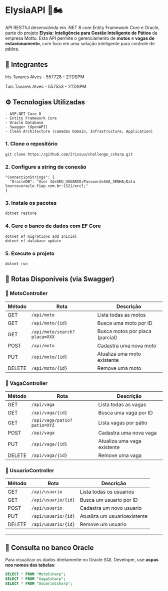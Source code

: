 # ElysiaAPI 📱🏍️

API RESTful desenvolvida em .NET 8 com Entity Framework Core e Oracle, parte do projeto **Elysia: Inteligência para Gestão Inteligente de Pátios** da empresa Mottu. Esta API permite o gerenciamento de **motos** e **vagas de estacionamento**, com foco em uma solução inteligente para controle de pátios.

## 👥 Integrantes
Iris Tavares Alves - 557728 - 2TDSPM

Taís Tavares Alves - 557553 - 2TDSPM

## ⚙️ Tecnologias Utilizadas

```text
- ASP.NET Core 8
- Entity Framework Core
- Oracle Database
- Swagger (OpenAPI)
- Clean Architecture (camadas Domain, Infrastructure, Application)
```

### 1. Clone o repositório
```text
git clone https://github.com/Irissuu/challenge_csharp.git
```

### 2. Configure a string de conexão
```text
"ConnectionStrings": {
  "OracleDB": "User Id=SEU_USUARIO;Password=SUA_SENHA;Data Source=oracle.fiap.com.br:1521/orcl;"
}
```

### 3. Instale os pacotes
```text
dotnet restore
```

### 4. Gere o banco de dados com EF Core
```text
dotnet ef migrations add Inicial
dotnet ef database update
```

### 5. Execute o projeto
```text
dotnet run
```

## 🔁 Rotas Disponíveis (via Swagger)


### 🔹 MotoController

| Método | Rota                            | Descrição                          |
|--------|----------------------------------|-------------------------------------|
| GET    | `/api/moto`                     | Lista todas as motos                |
| GET    | `/api/moto/{id}`                | Busca uma moto por ID               |
| GET    | `/api/moto/search?placa=XXX`    | Busca motos por placa (parcial)     |
| POST   | `/api/moto`                     | Cadastra uma nova moto              |
| PUT    | `/api/moto/{id}`                | Atualiza uma moto existente         |
| DELETE | `/api/moto/{id}`                | Remove uma moto                     |

### 🔹 VagaController

| Método | Rota                                | Descrição                           |
|--------|-------------------------------------|--------------------------------------|
| GET    | `/api/vaga`                         | Lista todas as vagas                 |
| GET    | `/api/vaga/{id}`                    | Busca uma vaga por ID                |
| GET    | `/api/vaga/patio?patio=XYZ`         | Lista vagas por pátio                |
| POST   | `/api/vaga`                         | Cadastra uma nova vaga               |
| PUT    | `/api/vaga/{id}`                    | Atualiza uma vaga existente          |
| DELETE | `/api/vaga/{id}`                    | Remove uma vaga                      |

### 🔹 UsuarioController

| Método | Rota                                | Descrição                           |
|--------|-------------------------------------|--------------------------------------|
| GET    | `/api/usuario`                         | Lista todas os usuarios                 |
| GET    | `/api/usuario/{id}`                    | Busca um usuario por ID                |
| POST   | `/api/usuario`                         | Cadastra um novo usuario             |
| PUT    | `/api/usuario/{id}`                    | Atualiza um usuarioexistente          |
| DELETE | `/api/usuario/{id}`                    | Remove um usuario                    |

---

## 🧾 Consulta no banco Oracle

Para visualizar os dados diretamente no Oracle SQL Developer, use **aspas nos nomes das tabelas**:

```sql
SELECT * FROM "MotoCsharp";
SELECT * FROM "VagaCsharp";
SELECT * FROM "UsuarioCsharp";


